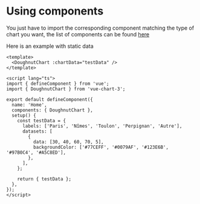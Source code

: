 # Using components

You just have to import the corresponding component matching the type of chart you want, the list of components can be found [here](/components)

Here is an example with static data

```vue
<template>
  <DoughnutChart :chartData="testData" />
</template>

<script lang="ts">
import { defineComponent } from 'vue';
import { DoughnutChart } from 'vue-chart-3';

export default defineComponent({
  name: 'Home',
  components: { DoughnutChart },
  setup() {
    const testData = {
      labels: ['Paris', 'Nîmes', 'Toulon', 'Perpignan', 'Autre'],
      datasets: [
        {
          data: [30, 40, 60, 70, 5],
          backgroundColor: ['#77CEFF', '#0079AF', '#123E6B', '#97B0C4', '#A5C8ED'],
        },
      ],
    };

    return { testData };
  },
});
</script>
```
